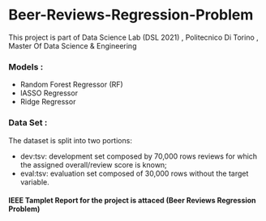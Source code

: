 # Beer-Reviews-Regression-Problem

This project is part of Data Science Lab (DSL 2021) , Politecnico Di Torino , Master Of Data Science & Engineering 

### Models :
- Random Forest Regressor (RF)
- lASSO Regressor
- Ridge Regressor

### Data Set :
The dataset is split into two portions:
- dev:tsv: development set composed by 70,000 rows
reviews for which the assigned overall/review score is
known;
- eval:tsv: evaluation set composed of 30,000 rows without
the target variable.

#### IEEE Tamplet Report  for the project is attaced  (Beer Reviews Regression Problem)

